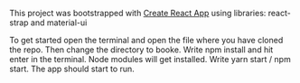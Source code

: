 This project was bootstrapped with [Create React App](https://github.com/facebookincubator/create-react-app) using libraries: react-strap and material-ui

To get started open the terminal and open the file where you have cloned the repo. Then change the directory to booke. Write npm install and hit enter in the terminal. Node modules will get installed. Write yarn start / npm start. The app should start to run.
